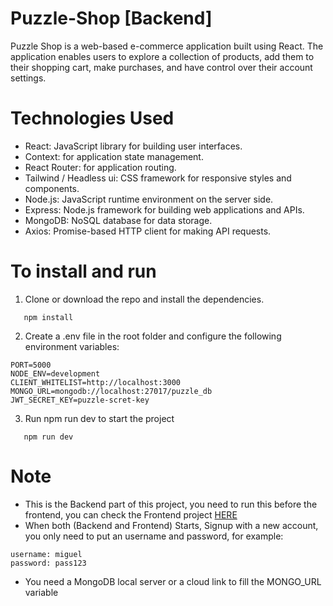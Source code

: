 # Puzzle-Shop [Backend]

Puzzle Shop is a web-based e-commerce application built using React. The application enables users to explore a collection of products, add them to their shopping cart, make purchases, and have control over their account settings.

# Technologies Used

- React: JavaScript library for building user interfaces.
- Context: for application state management.
- React Router: for application routing.
- Tailwind / Headless ui: CSS framework for responsive styles and components.
- Node.js: JavaScript runtime environment on the server side.
- Express: Node.js framework for building web applications and APIs.
- MongoDB: NoSQL database for data storage.
- Axios: Promise-based HTTP client for making API requests.

# To install and run

1. Clone or download the repo and install the dependencies.
```
   npm install
```
2. Create a .env file in the root folder and configure the following environment variables:

```
PORT=5000
NODE_ENV=development
CLIENT_WHITELIST=http://localhost:3000
MONGO_URL=mongodb://localhost:27017/puzzle_db
JWT_SECRET_KEY=puzzle-scret-key
```

3. Run npm run dev to start the project
```
   npm run dev
```
# Note

- This is the Backend part of this project, you need to run this before the frontend, you can check the Frontend project [HERE]()
- When both (Backend and Frontend) Starts, Signup with a new account, you only need to put an username and password, for example:
```
username: miguel  
password: pass123
```
- You need a MongoDB local server or a cloud link to fill the MONGO_URL variable
